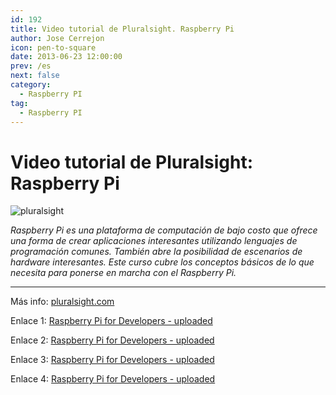 ```yaml
---
id: 192
title: Video tutorial de Pluralsight. Raspberry Pi
author: Jose Cerrejon
icon: pen-to-square
date: 2013-06-23 12:00:00
prev: /es
next: false
category:
  - Raspberry PI
tag:
  - Raspberry PI
---
```


# Video tutorial de Pluralsight: Raspberry Pi

![pluralsight](/images/pluralsight.jpeg)

*Raspberry Pi es una plataforma de computación de bajo costo que ofrece una forma de crear aplicaciones interesantes utilizando lenguajes de programación comunes. También abre la posibilidad de escenarios de hardware interesantes. Este curso cubre los conceptos básicos de lo que necesita para ponerse en marcha con el Raspberry Pi.*

- - -
Más info: [pluralsight.com](http://pluralsight.com/training/Courses/TableOfContents/raspberry-pi-for-developers)

Enlace 1: [Raspberry Pi for Developers - uploaded](http://uploaded.net/file/8pmkgi5k/Pluralsight%20-%20Raspberry%20Pi%20for%20Developers.part1.rar)

Enlace 2: [Raspberry Pi for Developers - uploaded](http://uploaded.net/file/obab2ioc/Pluralsight%20-%20Raspberry%20Pi%20for%20Developers.part2.rar)

Enlace 3: [Raspberry Pi for Developers - uploaded](http://uploaded.net/file/aac0jjor/Pluralsight%20-%20Raspberry%20Pi%20for%20Developers.part3.rar)

Enlace 4: [Raspberry Pi for Developers - uploaded](http://uploaded.net/file/3xeum8up/Pluralsight%20-%20Raspberry%20Pi%20for%20Developers.part4.rar)